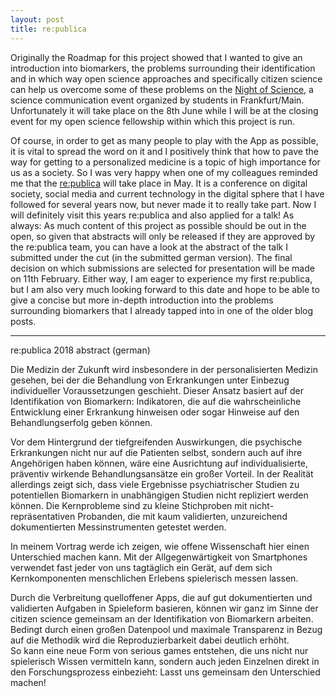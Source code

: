 ```yaml
---
layout: post
title: re:publica
---
```


Originally the Roadmap for this project showed that I wanted to give an introduction into biomarkers, the problems surrounding their identification and in which way open science approaches and specifically citizen science can help us overcome some of these problems on the [Night of Science](https://www.nightofscience.de/), a science communication event organized by students in Frankfurt/Main. Unfortunately it will take place on the 8th June while I will be at the closing event for my open science fellowship within which this project is run.

Of course, in order to get as many people to play with the App as possible, it is vital to spread the word on it and I positively think that how to pave the way for getting to a personalized medicine is a topic of high importance for us as a society. So I was very happy when one of my colleagues reminded me that the [re:publica](https://de.wikipedia.org/wiki/Re:publica) will take place in May. It is a conference on digital society, social media and current technology in the digital sphere that I have followed for several years now, but never made it to really take part. Now I will definitely visit this years re:publica and also applied for a talk! As always: As much content of this project as possible should be out in the open, so given that abstracts will only be released if they are approved by the re:publica team, you can have a look at the abstract of the talk I submitted under the cut (in the submitted german version). The final decision on which submissions are selected for presentation will be made on 11th February. Either way, I am eager to experience my first re:publica, but I am also very much looking forward to this date and hope to be able to give a concise but more in-depth introduction into the problems surrounding biomarkers that I already tapped into in one of the older blog posts. 

-----
re:publica 2018 abstract (german)

Die Medizin der Zukunft wird insbesondere in der personalisierten Medizin gesehen, bei der die Behandlung von Erkrankungen unter Einbezug individueller Voraussetzungen geschieht. Dieser Ansatz basiert auf der Identifikation von Biomarkern: Indikatoren, die auf die wahrscheinliche Entwicklung einer Erkrankung hinweisen oder sogar Hinweise auf den Behandlungserfolg geben können.

Vor dem Hintergrund der tiefgreifenden Auswirkungen, die psychische Erkrankungen nicht nur auf die Patienten selbst, sondern auch auf ihre Angehörigen haben können, wäre eine Ausrichtung auf individualisierte, präventiv wirkende Behandlungsansätze ein großer Vorteil. In der Realität allerdings zeigt sich, dass viele Ergebnisse psychiatrischer Studien zu potentiellen Biomarkern in unabhängigen Studien nicht repliziert werden können. Die Kernprobleme sind zu kleine Stichproben mit nicht-repräsentativen Probanden, die mit kaum validierten, unzureichend dokumentierten Messinstrumenten getestet werden.

In meinem Vortrag werde ich zeigen, wie offene Wissenschaft hier einen Unterschied machen kann. Mit der Allgegenwärtigkeit von Smartphones verwendet fast jeder von uns tagtäglich ein Gerät, auf dem sich Kernkomponenten menschlichen Erlebens spielerisch messen lassen. 

Durch die Verbreitung quelloffener Apps, die auf gut dokumentierten und validierten Aufgaben in Spieleform basieren, können wir ganz im Sinne der citizen science gemeinsam an der Identifikation von Biomarkern arbeiten. Bedingt durch einen großen Datenpool und maximale Transparenz in Bezug auf die Methodik wird die Reproduzierbarkeit dabei deutlich erhöht.  
So kann eine neue Form von serious games entstehen, die uns nicht nur spielerisch Wissen vermitteln kann, sondern auch jeden Einzelnen direkt in den Forschungsprozess einbezieht: Lasst uns gemeinsam den Unterschied machen!